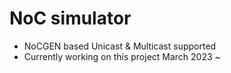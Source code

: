# NoC simulator
 - NoCGEN based Unicast & Multicast supported
 - Currently working on this project March 2023 ~
